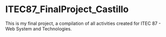 # ITEC87_FinalProject_Castillo
This is my final project, a compilation of all activities created for ITEC 87 - Web System and Technologies.

